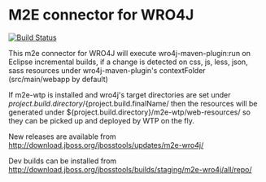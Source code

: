 M2E connector for WRO4J
========================

[![Build Status](https://buildhive.cloudbees.com/job/jbosstools/job/m2e-wro4j/badge/icon)](https://buildhive.cloudbees.com/job/jbosstools/job/m2e-wro4j/)

This m2e connector for WRO4J will execute wro4j-maven-plugin:run on Eclipse incremental builds,
if a change is detected on css, js, less, json, sass resources under wro4j-maven-plugin's contextFolder (src/main/webapp by default)


If m2e-wtp is installed and wro4j's target directories are set under ${project.build.directory}/${project.build.finalName/ then the resources 
will be generated under ${project.build.directory}/m2e-wtp/web-resources/ so they can be picked up and deployed by WTP on the fly.


New releases are available from http://download.jboss.org/jbosstools/updates/m2e-wro4j/

Dev builds can be installed from http://download.jboss.org/jbosstools/builds/staging/m2e-wro4j/all/repo/
